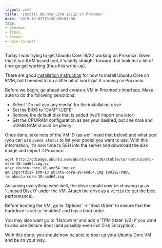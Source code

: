 ```yaml
---
layout: post
title: 'Install Ubuntu Core 18/22 on Proxmox'
date: '2019-10-03T13:00:00+01:00'
tags:
- proxmox
- linux
- devops
- note-to-self
---
```


Today I was trying to get Ubuntu Core 18/22 working on Proxmox. Given that it is a KVM based tool, it's fairly straight-forward, but took me a bit of time go get working (thus this write-up).

There are good [installation instruction](https://ubuntu.com/download/iot/kvm) for how to install Ubuntu Core on KVM, but I needed to do a little bit of work got it running on Proxmox.

Before we begin, go ahead and create a VM in Proxmox's interface. Make sure to do the following selections:

* Select 'Do not use any media' for the installation drive
* Set the BIOS to 'OVMF (UEFI)'
* Remove the default disk that is added (we'll import one later)
* Set the CPU/RAM configuration as per your desired, but one core and 512MB RAM should be plenty

Once done, take note of the VM ID (as we'll need that below) and what pool (you can use `pvesm status` to list your pools) you want to use. With this information, it's now time to SSH into the server and download the disk image and import it Proxmox.

```
wget http://cdimage.ubuntu.com/ubuntu-core/18/stable/current/ubuntu-core-18-amd64.img.xz
unxz ubuntu-core-18-amd64.img.xz
qm importdisk $VM-ID ubuntu-core-18-amd64.img $DRIVE-POOL
rm ubuntu-core-18-amd64.img
```

Assuming everything went well, the drive should now be showing up as 'Unused Disk 0' under the VM. Attach the drive as a `virtio` (to get the best performance).

Before booting the VM, go to 'Options' -> 'Boot Order' to ensure that the harddrive is set to 'enabled' and has a boot order.

You may also want go to 'Hardware' and add a 'TPM State' (v2) if you want to also use Secure Boot (and possibly even Full Disk Encryption).

With this done, you should now be able to boot up your Ubuntu Core VM and be on your way.
